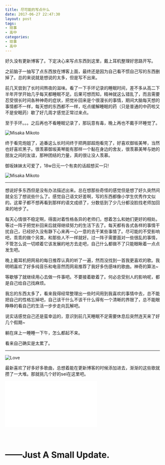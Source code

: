 ```yaml
---
title: 尽可能的写点什么
date: 2017-06-27 22:47:30
layout: post
tags:
- 琐事
- 高中
categories:
- 琐事
- 高中
---
```

好久没有更新博客了。下定决心来写点东西到这里，戴上耳机整理好思路开写。

之前脑子一抽写了点东西放在博客上面，最终还是因为自己看不惯自己写的东西删掉了。总的来说就是想说的太多，但是写不出来。

<!--more-->


前几天尝到了长时间熬夜的滋味。看了一下手环记录的睡眠时间，差不多从高二下半年开学开始几乎每天都睡眠不足。后果可想而知，精神就这么错乱了，而且需要忍受很长时间各种神奇的症状，把觉补回来是个很漫长的事情，期间大脑每天想的事情都不一样，每天想的东西都不一样，吃点缓解睡眠的药（只是普通的中药啦又不是安眠药）歇了好几周才感觉正常过来点。

至于手环。。。之后再也不看睡眠记录了，那玩意有毒，晚上再也不戴手环睡觉了。

![Misaka Mikoto](https://blog.starry-s.xyz/images/just_a_small_update/Screenshot_20170522-193547.jpg)

终于看完炮姐了，追番这么长时间终于把两部超炮看完了，好喜欢御坂美琴，当然也好喜欢黑子。很羡慕御坂美琴能有那样一个黏在身边的舍友，很羡慕美琴与她的朋友之间的友谊，那种团结的力量，真的很让没人羡慕。

御坂妹妹太可爱了，18w日元一个有卖的话超想买一只!

![Misaka Mikoto](https://blog.starry-s.xyz/images/just_a_small_update/Screenshot_20170530-151016.jpg)

---

想说好多东西但是没有办法描述出来。总在想那些奇怪的感觉但是想了好久突然间就全忘了想说些什么了。感觉自己语文好差啊，写的东西都像小学生优秀作文似的。这辈子都不想再看到那样的语文成绩了，分数低到了少几分都没脸找老师加回来的地步了。

每天心情很不稳定啊，得面对着性格各异的老师们，想着怎么和她们更好的相处。等过一阵子把觉补回来后就得继续努力的生活下去了。每天都有各式各样的事情干扰自己，已经好久没有静下心来再一心一意的去干某些事情了。尽可能的不受影响吧，乖乖的做个另类，和那些人不一样就好。过一阵子需要面对一些很乱的事情，不管怎么说一切顺着它该发展的地方去走吧，自己什么都做不了只能眼瞅着一点点发生吧。

晚上戴耳机把网易的每日推荐认真的听了一遍，然而没找到一首我更喜欢的歌。我明明喜欢了好多纯音乐和电音然而网易推荐了我好多伤感味的歌曲。神奇的算法~

等歇够了就继续用心去做一件事吧。不要接着歇着了。何必总受别人的影响呢，都是自己给自己找麻烦。

我忘的东西太多了，看来我得经常整理出一些时间用到我喜欢的事情中去，总不能把自己的性格忘掉吧，自己该干什么不该干什么得有一个清晰的界限了，总不能眼睁睁的看自己的生活一步步走向瓦解吧。

说实话感觉自己还是蛮幸运的，意识到前几天睡眠不足需要休息后突然连天来了好几个假期~

躺在床上一睡睡一下午，怎么都起不来。

看来自己确实是太累了。

---

![Love](https://blog.starry-s.xyz/images/just_a_small_update/Screenshot_20170421-125920.jpg "love")

最新喜欢了好多好多歌曲，总想着能在更新博客的时候添加进去，渐渐的这些歌就攒了一大堆。那就挑几个好的sei在这里吧。

<iframe src="//player.bilibili.com/player.html?aid=810872&cid=1176840&page=1" scrolling="no" border="0" frameborder="no" framespacing="0" allowfullscreen="true"> </iframe>

<br/>
<br/>
<br/>

# ——Just A Small Update.
<br/>
